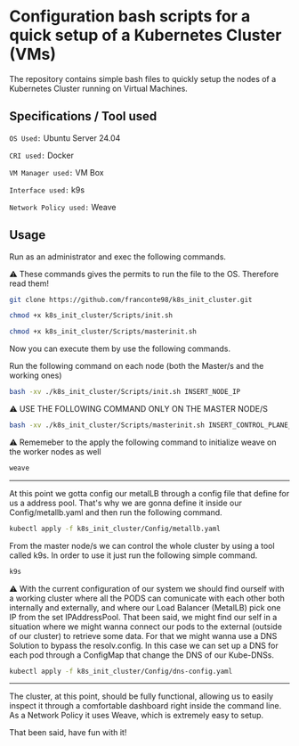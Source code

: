 # Configuration bash scripts for a quick setup of a Kubernetes Cluster (VMs)

The repository contains simple bash files to quickly setup the nodes of a Kubernetes Cluster running on Virtual Machines.

## Specifications / Tool used

` OS Used: ` Ubuntu Server 24.04  

` CRI used: ` Docker

` VM Manager used: ` VM Box

` Interface used: ` k9s

` Network Policy used: ` Weave

## Usage

Run as an administrator and exec the following commands.

⚠️ These commands gives the permits to run the file to the OS. Therefore read them!

```bash
git clone https://github.com/franconte98/k8s_init_cluster.git
```

```bash
chmod +x k8s_init_cluster/Scripts/init.sh
```
```bash
chmod +x k8s_init_cluster/Scripts/masterinit.sh
```

Now you can execute them by use the following commands.

Run the following command on each node (both the Master/s and the working ones)
```bash
bash -xv ./k8s_init_cluster/Scripts/init.sh INSERT_NODE_IP
```

⚠️ USE THE FOLLOWING COMMAND ONLY ON THE MASTER NODE/S

```bash
bash -xv ./k8s_init_cluster/Scripts/masterinit.sh INSERT_CONTROL_PLANE_IP
```

⚠️ Rememeber to the apply the following command to initialize weave on the worker nodes as well

```bash
weave
```

---

At this point we gotta config our metalLB through a config file that define for us a address pool. That's why we are gonna define it inside our Config/metallb.yaml and then run the following command.

```bash
kubectl apply -f k8s_init_cluster/Config/metallb.yaml
```

From the master node/s we can control the whole cluster by using a tool called k9s. In order to use it just run the following simple command.

```bash
k9s
```

⚠️ With the current configuration of our system we should find ourself with a working cluster where all the PODS can comunicate with each other both internally and externally, and where our Load Balancer (MetalLB) pick one IP from the set IPAddressPool. That been said, we might find our self in a situation where we might wanna connect our pods to the external (outside of our cluster) to retrieve some data. For that we might wanna use a DNS Solution to bypass the resolv.config. In this case we can set up a DNS for each pod through a ConfigMap that change the DNS of our Kube-DNSs.

```bash
kubectl apply -f k8s_init_cluster/Config/dns-config.yaml
```

---

The cluster, at this point, should be fully functional, allowing us to easily inspect it through a comfortable dashboard right inside the command line. As a Network Policy it uses Weave, which is extremely easy to setup. 

That been said, have fun with it!
